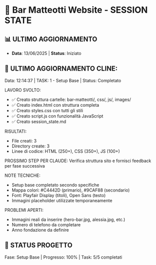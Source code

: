 # 🎯 Bar Matteotti Website - SESSION STATE
## 📊 ULTIMO AGGIORNAMENTO
* **Data**: 13/06/2025 | **Status**: Iniziato

## 🤖 ULTIMO AGGIORNAMENTO CLINE:
Data: 12:14:37 | TASK: 1 - Setup Base | Status: Completato

LAVORO SVOLTO: 
- ✅ Creato struttura cartelle: bar-matteotti/, css/, js/, images/
- ✅ Creato index.html con struttura completa
- ✅ Creato styles.css con tutti gli stili
- ✅ Creato script.js con funzionalità JavaScript
- ✅ Creato session_state.md

RISULTATI: 
- File creati: 3
- Directory create: 3
- Linee di codice: HTML (250+), CSS (350+), JS (100+)

PROSSIMO STEP PER CLAUDE: 
Verifica struttura sito e fornisci feedback per fase successiva

NOTE TECNICHE: 
- Setup base completato secondo specifiche
- Mappa colori: #C4442D (primario), #9CAF88 (secondario)
- Font: Playfair Display (titoli), Open Sans (testo)
- Immagini placeholder utilizzate temporaneamente

PROBLEMI APERTI: 
- Immagini reali da inserire (hero-bar.jpg, alessia.jpg, etc.)
- Numero di telefono da completare
- Anno fondazione da definire

## 🚀 STATUS PROGETTO
Fase: Setup Base | Progresso: 100% | Task: 5/5 completati
